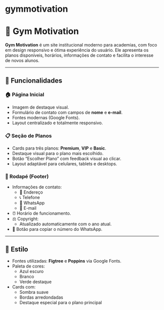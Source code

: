 # gymmotivation

# 💪 Gym Motivation

**Gym Motivation** é um site institucional moderno para academias, com foco em design responsivo e ótima experiência do usuário. Ele apresenta os planos disponíveis, horários, informações de contato e facilita o interesse de novos alunos.

---

## 🚀 Funcionalidades

### 🏠 Página Inicial
- Imagem de destaque visual.
- Formulário de contato com campos de **nome** e **e-mail**.
- Fontes modernas (Google Fonts).
- Layout centralizado e totalmente responsivo.

### 📋 Seção de Planos
- Cards para três planos: **Premium**, **VIP** e **Basic**.
- Destaque visual para o plano mais escolhido.
- Botão “Escolher Plano” com feedback visual ao clicar.
- Layout adaptável para celulares, tablets e desktops.

### 🔻 Rodapé (Footer)
- Informações de contato:
  - 📍 Endereço
  - 📞 Telefone
  - 💬 WhatsApp
  - 📧 E-mail
- ⏰ Horário de funcionamento.
- ⚖️ Copyright:
  - Atualizado automaticamente com o ano atual.
- 📎 Botão para copiar o número do WhatsApp.

---

## 🎨 Estilo

- Fontes utilizadas: **Figtree** e **Poppins** via Google Fonts.
- Paleta de cores:
  - Azul escuro
  - Branco
  - Verde destaque
- Cards com:
  - Sombra suave
  - Bordas arredondadas
  - Destaque especial para o plano principal


